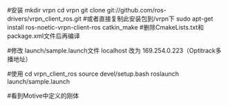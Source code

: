 #安装
mkdir vrpn
cd vrpn
git clone git://github.com/ros-drivers/vrpn_client_ros.git  #或者直接复制此安装包到/vrpn下
sudo apt-get install ros-noetic-vrpn-client-ros
catkin_make          #删除CmakeLists.txt和package.xml文件后再编译

#修改 launch/sample.launch文件
localhost 改为 169.254.0.223（Optitrack多播地址）

#使用
cd vrpn_client_ros
source devel/setup.bash
roslaunch launch/sample.launch

#看到Motive中定义的刚体
